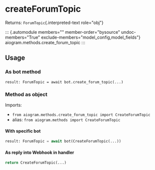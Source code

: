 # createForumTopic

Returns: `ForumTopic`{.interpreted-text role="obj"}

::: {.automodule members="" member-order="bysource" undoc-members="True" exclude-members="model_config,model_fields"}
aiogram.methods.create_forum_topic
:::

## Usage

### As bot method

``` 
result: ForumTopic = await bot.create_forum_topic(...)
```

### Method as object

Imports:

-   `from aiogram.methods.create_forum_topic import CreateForumTopic`
-   alias: `from aiogram.methods import CreateForumTopic`

#### With specific bot

``` python
result: ForumTopic = await bot(CreateForumTopic(...))
```

#### As reply into Webhook in handler

``` python
return CreateForumTopic(...)
```
